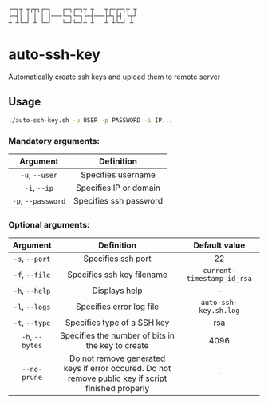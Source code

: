 ```
┌─┐┬ ┬┌┬┐┌─┐   ┌─┐┌─┐┬ ┬   ┬┌─┌─┐┬ ┬
├─┤│ │ │ │ │───└─┐└─┐├─┤───├┴┐├┤ └┬┘
┴ ┴└─┘ ┴ └─┘   └─┘└─┘┴ ┴   ┴ ┴└─┘ ┴ 
```

# auto-ssh-key
Automatically create ssh keys and upload them to remote server

## Usage

```bash
./auto-ssh-key.sh -u USER -p PASSWORD -i IP...
```
### Mandatory arguments:
| Argument | Definition |
| :-------------: | :-------------: |
| `-u`, `--user` | Specifies username |
| `-i`, `--ip` | Specifies IP or domain |
| `-p`, `--password` | Specifies ssh password |

### Optional arguments:

| Argument | Definition | Default value |
| :-------------: | :-------------: | :-------------: |
| `-s`, `--port` | Specifies ssh port | 22 |
| `-f`, `--file` | Specifies ssh key filename | `current-timestamp_id_rsa` |
| `-h`, `--help` | Displays help | - |
| `-l`, `--logs` | Specifies error log file | `auto-ssh-key.sh.log` |
| `-t`, `--type` | Specifies type of a SSH key | rsa |
| `-b`, `--bytes` | Specifies the number of bits in the key to create | 4096 |
| `--no-prune` | Do not remove generated keys if error occured. Do not remove public key if script finished properly | - |
